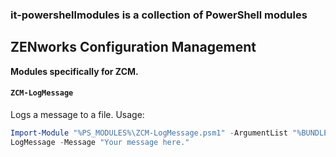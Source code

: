 ### it-powershellmodules is a collection of PowerShell modules

## ZENworks Configuration Management

**Modules specifically for ZCM.**

#### `ZCM-LogMessage`

Logs a message to a file.  Usage:

```powershell
Import-Module "%PS_MODULES%\ZCM-LogMessage.psm1" -ArgumentList "%BUNDLE_LOG_WIN%"
LogMessage -Message "Your message here."
```
